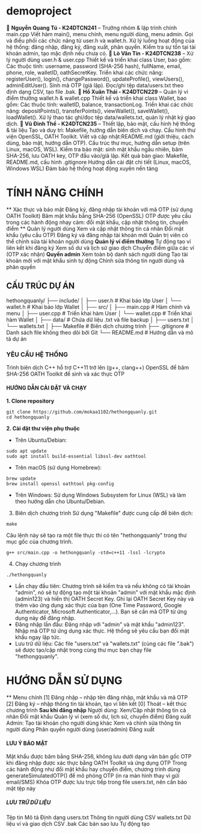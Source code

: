 # demoproject
🔹 **Nguyễn Quang Tú - K24DTCN241** – Trưởng nhóm & lập trình chính main.cpp
Viết hàm main(), menu chính, menu người dùng, menu admin.
Gọi và điều phối các chức năng từ user.h và wallet.h.
Xử lý luồng hoạt động của hệ thống: đăng nhập, đăng ký, đăng xuất, phân quyền.
Kiểm tra sự tồn tại tài khoản admin, tạo mặc định nếu chưa có.
🔹 **Lò Văn Tín - K24DTCN238** – Xử lý người dùng user.h & user.cpp
Thiết kế và triển khai class User, bao gồm:
Các thuộc tính: username, password (SHA-256 hash), fullName, email, phone, role, walletID, oathSecretKey.
Triển khai các chức năng: registerUser(), login(), changePassword(), updateProfile(), viewUsers(), adminEditUser().
Sinh mã OTP (giả lập).
Đọc/ghi tệp data/users.txt theo định dạng CSV, tạo file .bak.
🔹 **Hồ Xuân Thái - K24DTCN229** – Quản lý ví điểm thưởng wallet.h & wallet.cpp
Thiết kế và triển khai class Wallet, bao gồm:
Các thuộc tính: walletID, balance, transactionLog.
Triển khai các chức năng: depositPoints(), transferPoints(), viewWallet(), saveWallet(), loadWallet().
Xử lý thao tác ghi/đọc tệp data/wallets.txt, quản lý nhật ký giao dịch.
🔹 **Vũ Đình Thề - K24DTCN235** – Thiết lập, bảo mật, cấu hình hệ thống & tài liệu
Tạo và duy trì: Makefile, hướng dẫn biên dịch và chạy.
Cấu hình thư viện OpenSSL, OATH Toolkit.
Viết và cập nhật:README.md (giới thiệu, cách dùng, bảo mật, hướng dẫn OTP).
Cấu trúc thư mục, hướng dẫn setup (trên Linux, macOS, WSL).
Kiểm tra bảo mật: sinh mật khẩu ngẫu nhiên, băm SHA-256, lưu OATH key, OTP đầu vào/giả lập.
Kết quả bàn giao:
Makefile, README.md, cấu hình .gitignore
Hướng dẫn cài đặt chi tiết (Linux, macOS, Windows WSL)
Đảm bảo hệ thống hoạt động xuyên nền tảng
# TÍNH NĂNG CHÍNH
** Xác thực và bảo mật
Đăng ký, đăng nhập tài khoản với mã OTP (sử dụng OATH Toolkit)
Băm mật khẩu bằng SHA-256 (OpenSSL)
OTP được yêu cầu trong các hành động nhạy cảm: đổi mật khẩu, cập nhật thông tin, chuyển điểm
** Quản lý người dùng
Xem và cập nhật thông tin cá nhân
Đổi mật khẩu (yêu cầu OTP)
Đăng ký và đăng nhập tài khoản mới
Quản trị viên có thể chỉnh sửa tài khoản người dùng
**Quản lý ví điểm thưởng**
Tự động tạo ví liên kết khi đăng ký
Xem số dư và lịch sử giao dịch
Chuyển điểm giữa các ví (OTP xác nhận)
**Quyền admin**
Xem toàn bộ danh sách người dùng
Tạo tài khoản mới với mật khẩu sinh tự động
Chỉnh sửa thông tin người dùng và phân quyền
## CẤU TRÚC DỰ ÁN
hethongquanly/
├── include/
│   ├── user.h          # Khai báo lớp User
│   └── wallet.h        # Khai báo lớp Wallet
│
├── src/
│   ├── main.cpp        # Hàm chính và menu
│   ├── user.cpp        # Triển khai hàm User
│   └── wallet.cpp      # Triển khai hàm Wallet
│
├── data/               # Chứa dữ liệu .txt và file backup
│   ├── users.txt
│   └── wallets.txt
│
├── Makefile            # Biên dịch chương trình
├── .gitignore          # Danh sách file không theo dõi bởi Git
└── README.md           # Hướng dẫn và mô tả dự án
### YÊU CẦU HỆ THỐNG
Trình biên dịch C++ hỗ trợ C++11 trở lên (g++, clang++)
OpenSSL để băm SHA-256
OATH Toolkit để sinh và xác thực OTP
#### HƯỚNG DẪN CÀI ĐẶT VÀ CHẠY
**1. Clone repository**
```shell
git clone https://github.com/mokaa1102/hethongquanly.git
cd hethongquanly
```
**2. Cài đặt thư viện phụ thuộc**
- Trên Ubuntu/Debian:
```shell
sudo apt update
sudo apt install build-essential libssl-dev oathtool
```
- Trên macOS (sử dụng Homebrew):
```shell
brew update
brew install openssl oathtool pkg-config
```
- Trên Windows:
Sử dụng Windows Subsystem for Linux (WSL) và làm theo hướng dẫn cho Ubuntu/Debian.

3. Biên dịch chương trình
Sử dụng "Makefile" được cung cấp để biên dịch:
```shell
make
```
Câu lệnh này sẽ tạo ra một file thực thi có tên "hethongquanly" trong thư mục gốc của chương trình.
```shell
g++ src/main.cpp -o hethongquanly -std=c++11 -lssl -lcrypto
```
4. Chạy chương trình
```shell
./hethongquanly
```
- Lần chạy đầu tiên: Chương trình sẽ kiểm tra và nếu không có tài khoản "admin", nó sẽ tự động tạo một tài khoản "admin" với mật khẩu mặc định (admin123) và hiển thị OATH Secret Key.
  Ghi lại OATH Secret Key này và thêm vào ứng dụng xác thực của bạn (One Time Password, Google Authenticator, Microsoft Authenticator,...). Bạn sẽ cần mã OTP từ ứng dụng này để đăng nhập.
- Đăng nhập lần đầu: Đăng nhập với "admin" và mật khẩu "admin123". Nhập mã OTP từ ứng dụng xác thực. Hệ thống sẽ yêu cầu bạn đổi mật khẩu ngay lập tức.
- Lưu trữ dữ liệu: Các file "users.txt" và "wallets.txt" (cùng các file ".bak") sẽ được tạo/cập nhật trong cùng thư mục bạn chạy file "hethongquanly".

# HƯỚNG DẪN SỬ DỤNG
** Menu chính
[1] Đăng nhập – nhập tên đăng nhập, mật khẩu và mã OTP
[2] Đăng ký – nhập thông tin tài khoản, tạo ví liên kết
[0] Thoát – kết thúc chương trình
**Sau khi đăng nhập**
Người dùng:
Xem/Cập nhật thông tin cá nhân
Đổi mật khẩu
Quản lý ví (xem số dư, lịch sử, chuyển điểm)
Đăng xuất
Admin:
Tạo tài khoản cho người dùng khác
Xem và chỉnh sửa thông tin người dùng
Phân quyền người dùng (user/admin)
Đăng xuất
#### LƯU Ý BẢO MẬT
Mật khẩu được băm bằng SHA-256, không lưu dưới dạng văn bản gốc
OTP khi đăng nhập được xác thực bằng OATH Toolkit và ứng dụng OTP
Trong các hành động như đổi mật khẩu hay chuyển điểm, chương trình dùng generateSimulatedOTP() để mô phỏng OTP (in ra màn hình thay vì gửi email/SMS)
Khóa OTP được lưu trực tiếp trong file users.txt, nên cần bảo mật tệp này
##### LƯU TRỮ DỮ LIỆU
Tệp tin	Mô tả	Định dạng
users.txt	Thông tin người dùng	CSV
wallets.txt	Dữ liệu ví và giao dịch	CSV
.bak	Các bản sao lưu	Tự động tạo
